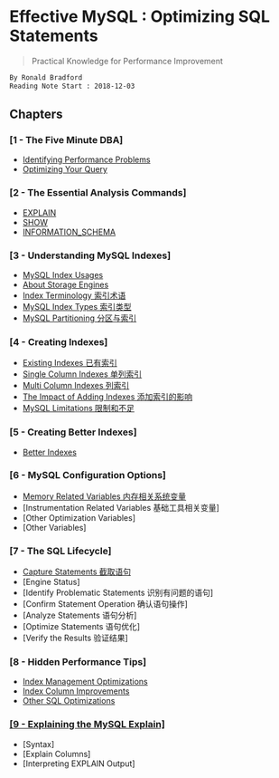 # Effective MySQL : Optimizing SQL Statements
> Practical Knowledge for Performance Improvement
```md
By Ronald Bradford  
Reading Note Start : 2018-12-03 
```

## Chapters
### [1 - The Five Minute DBA]
* [Identifying Performance Problems](chapter/chapter-1_the_five_minute_DBA.md)
* [Optimizing Your Query](chapter/chapter-1_the_five_minute_DBA.md)

### [2 - The Essential Analysis Commands]
* [EXPLAIN](chapter/chapter-2_analysis_commands.md)
* [SHOW](chapter/chapter-2_analysis_commands.md)
* [INFORMATION_SCHEMA](chapter/chapter-2_analysis_commands.md)

### [3 - Understanding MySQL Indexes]
* [MySQL Index Usages](chapter/chapter-3.1_index_basic.md)
* [About Storage Engines](chapter/chapter-3.1_index_basic.md)
* [Index Terminology 索引术语](chapter/chapter-3.1_index_basic.md)
* [MySQL Index Types 索引类型](chapter/chapter-3.2_index_types.md)
* [MySQL Partitioning 分区与索引](chapter/chapter-3.3_partitions.md)

### [4 - Creating Indexes]
* [Existing Indexes 已有索引](chapter/chapter-4_create_index.md)
* [Single Column Indexes 单列索引](chapter/chapter-4.2_single_column_index.md)
* [Multi Column Indexes 列索引](chapter/chapter-4.3_mutil_column_index.md)
* [The Impact of Adding Indexes 添加索引的影响](chapter/chapter-4.4_impact_of_add_index.md)
* [MySQL Limitations 限制和不足](chapter/chapter-4.4_impact_of_add_index.md)

### [5 - Creating Better Indexes]
* [Better Indexes](chapter/chapter-5_create_better_index.md)

### [6 - MySQL Configuration Options]
* [Memory Related Variables 内存相关系统变量](chapter/chapter-6_mysql_config.md)
* [Instrumentation Related Variables 基础工具相关变量]
* [Other Optimization Variables]
* [Other Variables]

### [7 - The SQL Lifecycle]
* [Capture Statements 截取语句](chapter/chapter-7.1_capture_statements.md)
* [Engine Status]
* [Identify Problematic Statements 识别有问题的语句]
* [Confirm Statement Operation 确认语句操作]
* [Analyze Statements 语句分析]
* [Optimize Statements 语句优化]
* [Verify the Results 验证结果]

### [8 - Hidden Performance Tips]
* [Index Management Optimizations](chapter/chapter-8.1_index_mgt_optimize.md)
* [Index Column Improvements](chapter/chapter-8.1_index_mgt_optimize.md)
* [Other SQL Optimizations](chapter/chapter-8.2_sql_optimze.md)

### [[9 - Explaining the MySQL Explain]](chapter/chapter-9_explain.md)
* [Syntax]
* [Explain Columns]
* [Interpreting EXPLAIN Output]

